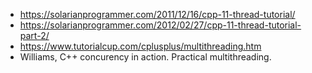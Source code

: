 - https://solarianprogrammer.com/2011/12/16/cpp-11-thread-tutorial/
- https://solarianprogrammer.com/2012/02/27/cpp-11-thread-tutorial-part-2/
- https://www.tutorialcup.com/cplusplus/multithreading.htm
- Williams, C++ concurency in action. Practical multithreading.
